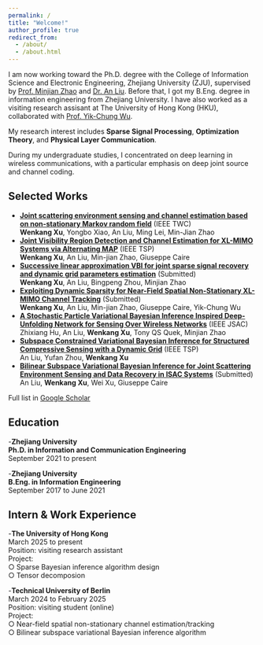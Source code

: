 ```yaml
---
permalink: /
title: "Welcome!"
author_profile: true
redirect_from: 
  - /about/
  - /about.html
---
```


I am now working toward the Ph.D. degree with the College of Information Science and Electronic Engineering, Zhejiang University (ZJU), supervised by [Prof. Minjian Zhao](https://person.zju.edu.cn/0003171) and [Dr. An Liu](https://person.zju.edu.cn/anliu). Before that, I got my B.Eng. degree in information engineering from Zhejiang University. I have also worked as a visiting research assisant at The University of Hong Kong (HKU), collaborated with [Prof. Yik-Chung Wu](https://www.eee.hku.hk/~ycwu/).

My research interest includes **Sparse Signal Processing**, **Optimization Theory**, and **Physical Layer Communication**.

During my undergraduate studies, I concentrated on deep learning in wireless communications, with a particular emphasis on deep joint source and channel coding.

Selected Works
------
- [**Joint scattering environment sensing and channel estimation based on non-stationary Markov random field**](https://ieeexplore.ieee.org/abstract/document/10250200) (IEEE TWC)<br>
**Wenkang Xu**, Yongbo Xiao, An Liu, Ming Lei, Min-Jian Zhao<br>
- [**Joint Visibility Region Detection and Channel Estimation for XL-MIMO Systems via Alternating MAP**](https://ieeexplore.ieee.org/abstract/document/10715712) (IEEE TSP)<br>
**Wenkang Xu**, An Liu, Min-jian Zhao, Giuseppe Caire<br>
- [**Successive linear approximation VBI for joint sparse signal recovery and dynamic grid parameters estimation**](https://arxiv.org/abs/2307.09149) (Submitted)<br>
**Wenkang Xu**, An Liu, Bingpeng Zhou, Minjian Zhao<br>
- [**Exploiting Dynamic Sparsity for Near-Field Spatial Non-Stationary XL-MIMO Channel Tracking**](https://arxiv.org/abs/2412.19475) (Submitted)<br>
**Wenkang Xu**, An Liu, Min-jian Zhao, Giuseppe Caire, Yik-Chung Wu<br>
- [**A Stochastic Particle Variational Bayesian Inference Inspired Deep-Unfolding Network for Sensing Over Wireless Networks**](https://ieeexplore.ieee.org/abstract/document/10557666) (IEEE JSAC)<br>
Zhixiang Hu, An Liu, **Wenkang Xu**, Tony QS Quek, Minjian Zhao<br>
- [**Subspace Constrained Variational Bayesian Inference for Structured Compressive Sensing with a Dynamic Grid**](https://ieeexplore.ieee.org/abstract/document/10852191) (IEEE TSP)<br>
An Liu, Yufan Zhou, **Wenkang Xu**<br>
- [**Bilinear Subspace Variational Bayesian Inference for Joint Scattering Environment Sensing and Data Recovery in ISAC Systems**](https://arxiv.org/abs/2502.00811) (Submitted)<br>
An Liu, **Wenkang Xu**, Wei Xu, Giuseppe Caire<br>

Full list in [Google Scholar](https://scholar.google.com/citations?user=eUBbjbsAAAAJ)

Education
------
-**Zhejiang University**<br>
 **Ph.D. in Information and Communication Engineering**<br>
 September 2021 to present

 -**Zhejiang University**<br>
 **B.Eng. in Information Engineering**<br>
 September 2017 to June 2021

Intern & Work Experience
------
-**The University of Hong Kong**<br>
March 2025 to present<br>
Position: visiting research assistant<br>
Project:<br>
  ○ Sparse Bayesian inference algorithm design<br>
  ○ Tensor decomposion<br>

-**Technical University of Berlin**<br>
March 2024 to February 2025<br>
Position: visiting student (online)<br>
Project:<br>
  ○ Near-field spatial non-stationary channel estimation/tracking<br>
  ○ Bilinear subspace variational Bayesian inference algorithm<br>


  
 

